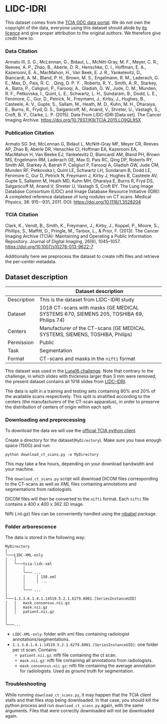 # LIDC-IDRI

This dataset comes from the [TCIA GDC data portal](https://wiki.cancerimagingarchive.net/display/Public/LIDC-IDRI#1966254a2b592e6fba14f949f6e23bb1b7804cc).
We do not own the copyright of the data, everyone using this dataset should abide by [its licence](https://wiki.cancerimagingarchive.net/display/Public/LIDC-IDRI#1966254a2b592e6fba14f949f6e23bb1b7804cc) and give proper attribution to the original authors.
We therefore give credit here to:
### Data Citation

Armato III, S. G., McLennan, G., Bidaut, L., McNitt-Gray, M. F., Meyer, C. R., Reeves, A. P., Zhao, B., Aberle, D. R., Henschke, C. I., Hoffman, E. A., Kazerooni, E. A., MacMahon, H., Van Beek, E. J. R., Yankelevitz, D., Biancardi, A. M., Bland, P. H., Brown, M. S., Engelmann, R. M., Laderach, G. E., Max, D., Pais, R. C. , Qing, D. P. Y. , Roberts, R. Y., Smith, A. R., Starkey, A., Batra, P., Caligiuri, P., Farooqi, A., Gladish, G. W., Jude, C. M., Munden, R. F., Petkovska, I., Quint, L. E., Schwartz, L. H., Sundaram, B., Dodd, L. E., Fenimore, C., Gur, D., Petrick, N., Freymann, J., Kirby, J., Hughes, B., Casteele, A. V., Gupte, S., Sallam, M., Heath, M. D., Kuhn, M. H., Dharaiya, E., Burns, R., Fryd, D. S., Salganicoff, M., Anand, V., Shreter, U., Vastagh, S., Croft, B. Y., Clarke, L. P. (2015). Data From LIDC-IDRI [Data set]. The Cancer Imaging Archive. https://doi.org/10.7937/K9/TCIA.2015.LO9QL9SX

### Publication Citation

Armato SG 3rd, McLennan G, Bidaut L, McNitt-Gray MF, Meyer CR, Reeves AP, Zhao B, Aberle DR, Henschke CI, Hoffman EA, Kazerooni EA, MacMahon H, Van Beeke EJ, Yankelevitz D, Biancardi AM, Bland PH, Brown MS, Engelmann RM, Laderach GE, Max D, Pais RC, Qing DP, Roberts RY, Smith AR, Starkey A, Batrah P, Caligiuri P, Farooqi A, Gladish GW, Jude CM, Munden RF, Petkovska I, Quint LE, Schwartz LH, Sundaram B, Dodd LE, Fenimore C, Gur D, Petrick N, Freymann J, Kirby J, Hughes B, Casteele AV, Gupte S, Sallamm M, Heath MD, Kuhn MH, Dharaiya E, Burns R, Fryd DS, Salganicoff M, Anand V, Shreter U, Vastagh S, Croft BY.  The Lung Image Database Consortium (LIDC) and Image Database Resource Initiative (IDRI): A completed reference database of lung nodules on CT scans. Medical Physics, 38: 915--931, 2011. DOI: https://doi.org/10.1118/1.3528204

### TCIA Citation

Clark, K., Vendt, B., Smith, K., Freymann, J., Kirby, J., Koppel, P., Moore, S., Phillips, S., Maffitt, D., Pringle, M., Tarbox, L., & Prior, F. (2013). The Cancer Imaging Archive (TCIA): Maintaining and Operating a Public Information Repository. Journal of Digital Imaging, 26(6), 1045–1057. https://doi.org/10.1007/s10278-013-9622-7

Additionally here we preprocess the dataset to create nifti files and retrieve the per-center metadata.

## Dataset description

|                   | Dataset description |
| ----------------- | -----------------------------------------------|
| Description       | This is the dataset from LIDC-IDRI study |
| Dataset           | 1018 CT-scans with masks (GE MEDICAL SYSTEMS 670, SIEMENS 205, TOSHIBA 69, Philips 74) |
| Centers           | Manufacturer of the CT-scans (GE MEDICAL SYSTEMS, SIEMENS, TOSHIBA, Philips) |
| Permission        | Public |
| Task              | Segmentation |
| Format            | CT-scans and masks in the `nifti` format |

This dataset was used in the [Luna16 challenge](https://luna16.grand-challenge.org/Home/).
Note that contrary to the challenge, in which slides with thickness larger than 3 mm were removed, 
the present dataset contains all 1018 slides from [LIDC-IDRI](https://wiki.cancerimagingarchive.net/display/Public/LIDC-IDRI).

The data is split in a training and testing sets containing 80% and 20% of the available scans respectively.
This split is stratified according to the centers (the manufacturers of the CT-scan apparatus),
in order to preserve the distribution of centers of origin within each split. 


### Downloading and preprocessing

To download the data we will use the [official TCIA python client](https://github.com/nadirsaghar/TCIA-REST-API-Client/blob/master/tcia-rest-client-python/src/tciaclient.py).

Create a directory for the dataset(``MyDirectory``). 
Make sure you have enough space (150G) and run:
```
python download_ct_scans.py -o MyDirectory
```

This may take a few hours, depending on your download bandwidth and your machine.

The ``download_ct_scans.py`` script will download DICOM files corresponding to the CT-scans as well as XML files 
containing annotations and segmentations from radiologists.

DICOM files will then be converted to the ``nifti`` format. Each ``nifti`` file contains a 400 x 400 x 362 3D image.  

Nifti (.nii.gz) files can be conveniently handled using the [nibabel](https://nipy.org/nibabel/) package.

### Folder arborescence

The data is stored in the following way: 

```
MyDirectory   
│
└───LIDC-XML-only
│   │  
│   └───tcia-lidc-xml
│       │  
│       └─── ...
│       │     │ 158.xml
│       │     │ ...  
│       │       
│       └─── ...
│   
└───1.1.3.6.1.4.1.14519.5.2.1.6279.6001.[SeriesInstanceUID]
│   │   mask_consensus.nii.gz
│   │   mask.nii.gz
│   │   patient.nii.gz
│
│
└───...

```

- ``LIDC-XML-only``: folder with xml files containing radiologist annotations/segmentations.
- ``1.1.3.6.1.4.1.14519.5.2.1.6279.6001.[SeriesInstanceUID]``: one folder per ct scan. Contains:
  - ``patient.nii.gz``: nifti file containing the ct scan.
  - ``mask.nii.gz``: nifti file containing all annotations from radiologists.
  - ``mask_consensus.nii.gz``: nifti file containing the average annotation for radiologists. Used as ground truth for segmentation.


### Troubleshooting

While running ``download_ct_scans.py``, it may happen that the TCIA client stalls and that files stop being downloaded. 
In that case, you should kill the python process and run ``download_ct_scans.py`` again, with the same arguments.
Files that were correctly downloaded will not be downloaded again.
